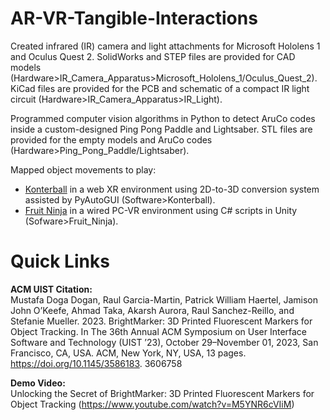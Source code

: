 # AR-VR-Tangible-Interactions
Created infrared (IR) camera and light attachments for Microsoft Hololens 1 and Oculus Quest 2. SolidWorks and STEP files are provided for CAD models (Hardware>IR_Camera_Apparatus>Microsoft_Hololens_1/Oculus_Quest_2). KiCad files are provided for the PCB and schematic of a compact IR light circuit (Hardware>IR_Camera_Apparatus>IR_Light). 

Programmed computer vision algorithms in Python to detect AruCo codes inside a custom-designed Ping Pong Paddle and Lightsaber. STL files are provided for the empty models and AruCo codes (Hardware>Ping_Pong_Paddle/Lightsaber). 

Mapped object movements to play:
- [Konterball](https://konterball.com/) in a web XR environment using 2D-to-3D conversion system assisted by PyAutoGUI (Software>Konterball).
- [Fruit Ninja](https://github.com/zigurous/unity-fruit-ninja-tutorial) in a wired PC-VR environment using C# scripts in Unity (Sofware>Fruit_Ninja). 

# Quick Links
__**ACM UIST Citation:**__  
Mustafa Doga Dogan, Raul Garcia-Martin, Patrick William Haertel, Jamison John O’Keefe, Ahmad Taka, Akarsh Aurora, Raul Sanchez-Reillo, and Stefanie Mueller. 2023. BrightMarker: 3D Printed Fluorescent Markers for Object Tracking. In The 36th Annual ACM Symposium on User Interface Software and Technology (UIST ’23), October 29–November 01, 2023, San Francisco, CA, USA. ACM, New York, NY, USA, 13 pages. https://doi.org/10.1145/3586183. 3606758

__**Demo Video:**__    
Unlocking the Secret of BrightMarker: 3D Printed Fluorescent Markers for Object Tracking (https://www.youtube.com/watch?v=M5YNR6cVIiM)
